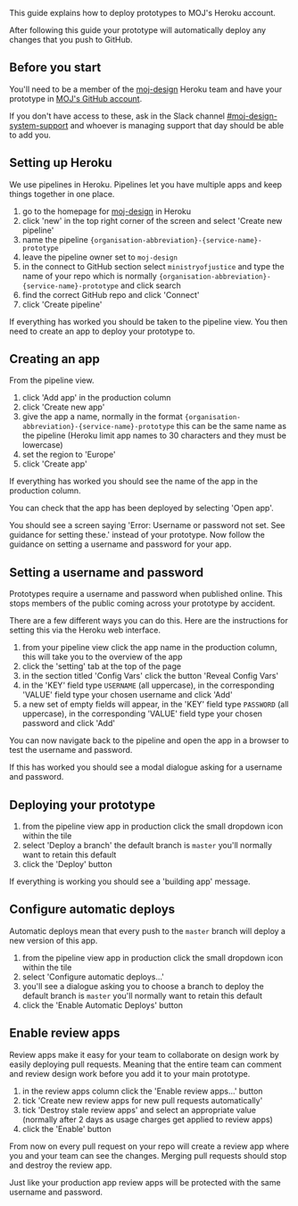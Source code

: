 This guide explains how to deploy prototypes to MOJ's Heroku account.

After following this guide your prototype will automatically deploy any changes that you push to GitHub.

## Before you start

You'll need to be a member of the [moj-design](https://dashboard.heroku.com/teams/moj-design/apps) Heroku team and have your prototype in [MOJ's GitHub account](https://github.com/ministryofjustice).

If you don't have access to these, ask in the Slack channel [#moj-design-system-support](https://mojdt.slack.com/messages/moj-design-system-support) and whoever is managing support that day should be able to add you.

<!-- If you don't know how to setup GitHub read the [version your prototype](#) guide. -->

## Setting up Heroku

We use pipelines in Heroku. Pipelines let you have multiple apps and keep things together in one place.

1. go to the homepage for [moj-design](https://dashboard.heroku.com/teams/moj-design/apps) in Heroku
2. click 'new' in the top right corner of the screen and select 'Create new pipeline'
3. name the pipeline `{organisation-abbreviation}-{service-name}-prototype`
4. leave the pipeline owner set to `moj-design`
5. in the connect to GitHub section select `ministryofjustice` and type the name of your repo which is normally `{organisation-abbreviation}-{service-name}-prototype` and click search
6. find the correct GitHub repo and click 'Connect'
7. click 'Create pipeline'

If everything has worked you should be taken to the pipeline view. You then need to create an app to deploy your prototype to.

## Creating an app

From the pipeline view.

1. click 'Add app' in the production column
2. click 'Create new app'
3. give the app a name, normally in the format `{organisation-abbreviation}-{service-name}-prototype` this can be the same name as the pipeline (Heroku limit app names to 30 characters and they must be lowercase)
4. set the region to 'Europe'
5. click 'Create app'

If everything has worked you should see the name of the app in the production column.

You can check that the app has been deployed by selecting 'Open app'.

You should see a screen saying 'Error: Username or password not set. See guidance for setting these.' instead of your prototype. Now follow the guidance on setting a username and password for your app.

## Setting a username and password

Prototypes require a username and password when published online. This stops members of the public coming across your prototype by accident.

There are a few different ways you can do this. Here are the instructions for setting this via the Heroku web interface.

1. from your pipeline view click the app name in the production column, this will take you to the overview of the app
2. click the 'setting' tab at the top of the page
3. in the section titled 'Config Vars' click the button 'Reveal Config Vars'
4. in the 'KEY' field type `USERNAME` (all uppercase), in the corresponding 'VALUE' field type your chosen username and click 'Add'
5. a new set of empty fields will appear, in the 'KEY' field type `PASSWORD` (all uppercase), in the corresponding 'VALUE' field type your chosen password and click 'Add'

You can now navigate back to the pipeline and open the app in a browser to test the username and password.

If this has worked you should see a modal dialogue asking for a username and password.

## Deploying your prototype

1. from the pipeline view app in production click the small dropdown icon within the tile
2. select 'Deploy a branch' the default branch is `master` you'll normally want to retain this default
3. click the 'Deploy' button

If everything is working you should see a 'building app' message.

## Configure automatic deploys

Automatic deploys mean that every push to the `master` branch will deploy a new version of this app.

1. from the pipeline view app in production click the small dropdown icon within the tile
2. select 'Configure automatic deploys...'
3. you'll see a dialogue asking you to choose a branch to deploy the default branch is `master` you'll normally want to retain this default
4. click the 'Enable Automatic Deploys' button

## Enable review apps

Review apps make it easy for your team to collaborate on design work by easily deploying pull requests. Meaning that the entire team can comment and review design work before you add it to your main prototype.

1. in the review apps column click the 'Enable review apps...' button
2. tick 'Create new review apps for new pull requests automatically'
3. tick 'Destroy stale review apps' and select an appropriate value (normally after 2 days as usage charges get applied to review apps)
4. click the 'Enable' button

From now on every pull request on your repo will create a review app where you and your team can see the changes. Merging pull requests should stop and destroy the review app.

Just like your production app review apps will be protected with the same username and password.
